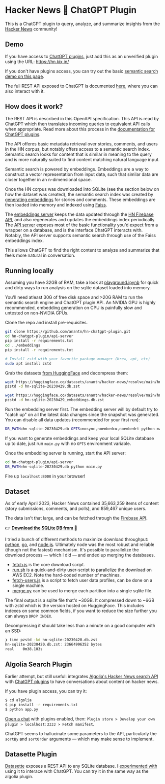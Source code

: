 # Hacker News 🤝 ChatGPT Plugin

This is a ChatGPT plugin to query, analyze, and summarize insights from the [Hacker News](https://news.ycombinator.com) community!

## Demo

If you have access to [ChatGPT plugins](https://openai.com/blog/chatgpt-plugins), just add this as an unverified plugin using the URL: https://hn.kix.in/

If you don't have plugins access, you can try out the basic [semantic search demo on this page](https://hn.kix.in/).

The full REST API exposed to ChatGPT is documented [here](https://hn.kix.in/docs), where you can also interact with it.

## How does it work?

The REST API is described in this OpenAPI specification. This API is read by ChatGPT which then translates incoming queries to equivalent API calls when appropriate. Read more about this process in the [documentation for ChatGPT plugins](https://platform.openai.com/docs/plugins/introduction).

The API offeres basic metadata retrieval over stories, comments, and users in the HN corpus, but notably offers access to a semantic search index. Semantic search looks for content that is similar in meaning to the query and is more naturally suited to find content matching natural language input.

Semantic search is powered by embeddings. Embeddings are a way to construct a vector representation from input data, such that similar data are closer together in an n-dimensional space.

Once the HN corpus was downloaded into SQLite (see the section below on how the dataset was created), the semantic search index was created by [generating embeddings](embeddings/embed.py) for stories and comments. These embeddings are then loaded into memory and indexed using [Faiss](https://github.com/facebookresearch/faiss/).

The [embeddings server](embeddings/main.py) keeps the data updated through the [HN Firebase API](https://github.com/HackerNews/API), and also regenerates and updates the embeddings index periodically. The [API server](api-server/main.py) exposes most of the basic functionality you'd expect from a wrapper on a database, and is the interface ChatGPT interacts with. Notably, the API server supports semantic search through use of the Faiss embeddings index.

This allows ChatGPT to find the right content to analyze and summarize that feels more natural in conversation.

## Running locally

Assuming you have 32GB of RAM, take a look at [playground.ipynb](playground.ipynb) for quick and dirty ways to run analysis on the sqlite dataset loaded into memory.

You'll need atleast 30G of free disk space and >20G RAM to run the semantic search engine and ChatGPT plugin API. An NVIDIA GPU is highly recommended, embedding generation on CPU is painfully slow and untested on non-NVIDIA GPUs.

Clone the repo and install pre-requisites.

```bash
git clone https://github.com/anantn/hn-chatgpt-plugin.git
cd hn-chatgpt-plugin/api-server
pip install -r requirements.txt
cd ../embeddings
pip install -r requirements.txt

# Install zstd with your favorite package manager (brew, apt, etc)
sudo apt install zstd
```

Grab the datasets [from HuggingFace](https://huggingface.co/datasets/anantn/hacker-news/tree/main) and decompress them:

```bash
wget https://huggingface.co/datasets/anantn/hacker-news/resolve/main/hn-sqlite-20230429.db.zst
pzstd -d hn-sqlite-20230429.db.zst

wget https://huggingface.co/datasets/anantn/hacker-news/resolve/main/hn-sqlite-20230429_embeddings.db.zst
pzstd -d hn-sqlite-20230429_embeddings.db.zst
```

Run the embedding server first. The embedding server will by default try to "catch up" on all the latest data changes since the snapshot was generated. You can disable all data updates (recommended for your first run):

```bash
DB_PATH=hn-sqlite-20230429.db OPTS=nosync,noembedcu,noembedrt python main.py
```

If you want to generate embeddings and keep your local SQLite database up to date, just run `main.py` with no `OPTS` environment variable.

Once the embedding server is running, start the API server:

```bash
cd hn-chatgpt-plugin/api-server
DB_PATH=hn-sqlite-20230429.db python main.py
```

Fire up `localhost:8000` in your browser!

## Dataset

As of early April 2023, Hacker News contained 35,663,259 items of content (story submissions, comments, and polls), and 859,467 unique users.

The data isn't that large, and can be fetched through the [Firebase API](https://github.com/HackerNews/API).

👉 [**Download the SQLite DB from 🤗**](https://huggingface.co/datasets/anantn/hacker-news/tree/main)

I tried a bunch of different methods to maximize download throughput: [python](hn-to-sqlite/python), [go](hn-to-sqlite/go), and [node.js](hn-to-sqlite/node). Ultimately node was the most robust and reliable (though not the fastest) mechanism. It's possible to parallelize the download process &mdash; which I did &mdash; and ended up merging the databases.

* [fetch.js](hn-to-sqlite/node/fetch.js) is the core download script.
* [run.sh](hn-to-sqlite/node/run.sh) is a quick-and-dirty user-script to parallelize the download on AWS EC2. Note the hard-coded number of machines.
* [fetch-users.js](hn-to-sqlite/node/fetch-users.js) is a script to fetch user data profiles, can be done on a single machine.
* [merge.py](hn-to-sqlite/python/merge.py) can be used to merge each partition into a single sqlite file.

The final output is a sqlite file that's ~30GB. It compressed down to ~6GB with zstd which is the version hosted on HuggingFace. This includes indexes on some common fields, if you want to reduce the size further you can always `DROP INDEX`.

Decompressing it should take less than a minute on a good computer with an SSD:

```bash
❯ time pzstd -kd hn-sqlite-20230420.db.zst
hn-sqlite-20230420.db.zst: 23664996352 bytes
real    0m38.103s
```

## Algolia Search Plugin

Earlier attempt, but still useful: integrates [Algolia's Hacker News search API](https://hn.algolia.com/api) with [ChatGPT plugins](https://openai.com/blog/chatgpt-plugins) to have conversations about content on hacker news.

If you have plugin access, you can try it:

```bash
$ cd algolia
$ pip install -r requirements.txt
$ python app.py
```

[Open a chat](https://chat.openai.com/) with plugins enabled, then: `Plugin store > Develop your own plugin > localhost:3333 > Fetch manifest`.

ChatGPT seems to hallucinate some parameters to the API, particularly the `sortBy` and `sortOrder` arguments &mdash; which may make sense to implement.

## Datasette Plugin

[Datasette](https://datasette.io/) exposes a REST API to any SQLite database. I [experimented with](datasette/) using it to interace with ChatGPT. You can try it in the same way as the algolia plugin.
